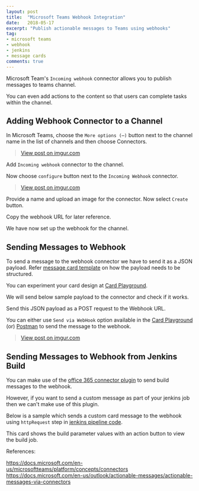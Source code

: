 ```yaml
---
layout: post
title:  "Microsoft Teams Webhook Integration"
date:   2018-05-17
excerpt: "Publish actionable messages to Teams using webhooks"
tag:
- microsoft teams 
- webhook
- jenkins
- message cards
comments: true
---
```


Microsoft Team's `Incoming webhook` connector allows you to publish messages to teams channel.

You can even add actions to the content so that users can complete tasks within the channel.

## Adding Webhook Connector to a Channel

In Microsoft Teams, choose the `More options (⋯)` button next to the channel name in the list of channels and then choose Connectors.

<blockquote class="imgur-embed-pub" lang="en" data-id="JibaOfK"><a href="//imgur.com/JibaOfK">View post on imgur.com</a></blockquote><script async src="//s.imgur.com/min/embed.js" charset="utf-8"></script>

Add `Incoming webhook` connector to the channel.

Now choose `configure` button next to the `Incoming Webhook` connector.

<blockquote class="imgur-embed-pub" lang="en" data-id="y5lGdVV"><a href="//imgur.com/y5lGdVV">View post on imgur.com</a></blockquote><script async src="//s.imgur.com/min/embed.js" charset="utf-8"></script>

Provide a name and upload an image for the connector. Now select `Create` button.

Copy the webhook URL for later reference.

We have now set up the webhook for the channel.

## Sending Messages to Webhook

To send a message to the webhook connector we have to send it as a JSON payload. Refer [message card template](https://docs.microsoft.com/en-us/outlook/actionable-messages/message-card-reference) on how the payload needs to be structured.

You can experiment your card design at [Card Playground](https://messagecardplayground.azurewebsites.net/).

We will send below sample payload to the connector and check if it works.

<script src="https://gist.github.com/HarshadRanganathan/5c169170e6d883f58d0af109773ea56b.js"></script>

Send this JSON payload as a POST request to the Webhook URL. 

You can either use `Send via WebHook` option available in the [Card Playground](https://messagecardplayground.azurewebsites.net/) (or) [Postman](https://docs.microsoft.com/en-us/outlook/actionable-messages/actionable-messages-via-connectors#send-the-message) to send the message to the webhook.

<blockquote class="imgur-embed-pub" lang="en" data-id="17uptVW"><a href="//imgur.com/17uptVW">View post on imgur.com</a></blockquote><script async src="//s.imgur.com/min/embed.js" charset="utf-8"></script>

## Sending Messages to Webhook from Jenkins Build

You can make use of the [office 365 connector plugin](https://wiki.jenkins.io/display/JENKINS/Office+365+Connector+Plugin) to send build messages to the webhook. 

However, if you want to send a custom message as part of your jenkins job then we can't make use of this plugin.

Below is a sample which sends a custom card message to the webhook using `httpRequest` step in [jenkins pipeline code](https://rharshad.com/jenkins-pipeline-as-code/).

<script src="https://gist.github.com/HarshadRanganathan/adfcb576ff8509220a46a398932211bc.js"></script>

This card shows the build parameter values with an action button to view the build job.

References:

https://docs.microsoft.com/en-us/microsoftteams/platform/concepts/connectors
https://docs.microsoft.com/en-us/outlook/actionable-messages/actionable-messages-via-connectors
